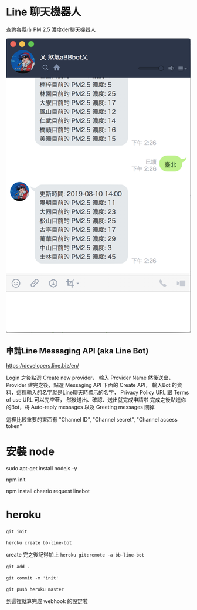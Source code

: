 # Line 聊天機器人
查詢各縣市 PM 2.5 濃度der聊天機器人

![image](https://github.com/kh555069/bb-line-bot/blob/master/pic/line-demo.png)


## 申請Line Messaging API (aka Line Bot)
https://developers.line.biz/en/

Login 之後點選 Create new provider， 輸入 Provider Name 然後送出，
Provider 建完之後，點選 Messaging API 下面的 Create API，
輸入Bot 的資料，這裡輸入的名字就是Line聊天時顯示的名字，
Privacy Policy URL 跟 Terms of use URL 可以先空著，
然後送出、確認、送出就完成申請啦
完成之後點進你的Bot，將 Auto-reply messages 以及 Greeting messages 關掉

這裡比較重要的東西有 "Channel ID", "Channel secret", "Channel access token"

# 安裝 node
sudo apt-get install nodejs -y

npm init

npm install cheerio request linebot


# heroku
`git init`

`heroku create bb-line-bot`

create 完之後記得加上 `heroku git:remote -a bb-line-bot`

`git add .`

`git commit -m 'init'`

`git push heroku master`

到這裡就算完成 webhook 的設定啦

